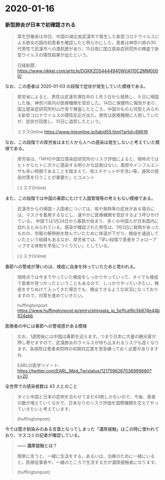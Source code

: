 2020-01-16
===

### 新型肺炎が日本で初確認される

> 厚生労働省は16日、中国の湖北省武漢市で発生した新型コロナウイルスによる肺炎の国内初患者を確認したと明らかにした。患者は神奈川県の30代男性で武漢市への渡航歴があり、15日夜に国立感染症研究所の検査で新型ウイルスの陽性結果が出たという。
>
> 日経新聞 : https://www.nikkei.com/article/DGKKZO54444940W0A110C2MM0000/

なお、この患者は 2020-01-03 の段階で症状が発生していた模様である。

> 厚労省によると、男性は武漢市滞在中の１月３日から発熱し、６日に帰国した後、神奈川県内の医療機関を受診した。14日に保健所に報告があり、国立感染症研究所村山庁舎で検査したところ、中国のものと同型とみられる新型コロナウイルスの陽性反応が出た。男性は医療機関に入院していたが、症状が回復し、15日に退院したという。
>
> ミクスOnline https://www.mixonline.jp/tabid55.html?artid=68616

なお、この段階での厚労省はまだ人から人への感染は発生しないと考えていた模様である。

> 厚労省は、「WHOや国立感染症研究所のリスク評価によると、現時点ではヒトからヒトに次々に感染する明らかな証拠はない。風邪やインフルエンザも多い時期であることを踏まえて、咳エチケットや手洗い等、通常の感染対策を行うことが重要だ」とコメント
>
> (ミスクOnline)

また、この段階では中国の春節にむけて入国管理等の考えもない模様である。

> 武漢市からの帰国・入国者については、咳や発熱等の症状がある場合には、マスクを着用するなどし、速やかに医療機関を受診するよう呼びかけている。
> 中国では1月24日から春節が始まり、多くの中国人が日本国内に訪れるとみられている。感染が確認された男性は、1月3日に発熱があったものの、市販の解熱剤を飲んでいたために体温が下がり、検疫を通過していたという経緯もあるなか、厚労省では、「早い段階で患者をフォローアップする体制を早急につくりたい」としている。
>
> (ミスクOnline)

春節への警戒が薄いのは、検疫に自身を持っていたためと思われる。

> 現時点では今までやっていた検疫をしっかりやっていって、タイでも検疫で患者が見つかったということもあるので、しっかりやっていきたい。検疫をすりぬけて入ってきた場合でも、検出できるような状況になっておりますので、対策を進めていきたい。
>
> huffingtonpost: https://www.huffingtonpost.jp/entry/shingata_jp_5e1fcaf6c5b674e44b924abb

医療者の中には春節への警戒感がある模様

> なお、1週間後には中国は春節を迎えます。つまり日本に大量の観光客が押し寄せますので、武漢肺炎のウイルスが持ち込まれるリスクも高くなります。各病院は患者来院時の初期対応策を至急練っておく必要がありますね
>
> EARLの医学ツイート: https://twitter.com/EARL_Med_Tw/status/1217596267036999680?s=20

全世界での感染者数は 43 人とのこと

> タイと中国と日本の症例を合わせてまだ43例しかないので、今後、患者の数が増えていくなかで、日本なりのリスク評価を国際機関を交えてやっていきたいと考えています。
>
> (huffingtonpost)

今では聞き馴染みのある言葉となってしまった「濃厚接触」はこの時に使われており、マスコミの記者が確認している。

> **―― 濃厚接触とは？**
>
> 簡単に言うと、一緒に生活をする。あるいは、治療のために一緒にいると。医療従事者や、一緒のところで生活する方が濃厚接触者になります。
>
> (huffingtonpost)

